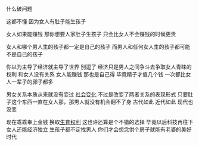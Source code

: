 什么破问题

这都不懂 因为女人有肚子能生孩子

女人如果能赚钱 那你想要人家肚子生孩子 只会比女人不会赚钱的时候更贵

女人和哪个男人生的孩子都一定是自己的孩子 而男人和任何女人生的孩子都可能不是自己的孩子

你以为主导了经济就主导了世界 别逗了 经济只是男人之间争斗去争取女人青睐的权利 和女人没有关系 女人能赚钱 那也是自己得 毕竟精子才值几个钱 一次都比女人一辈子的卵子都多

男女关系本质从来就没有变过 [社会变化](https://www.zhihu.com/search?q=%E7%A4%BE%E4%BC%9A%E5%8F%98%E5%8C%96&search_source=Entity&hybrid_search_source=Entity&hybrid_search_extra=%7B%22sourceType%22%3A%22answer%22%2C%22sourceId%22%3A277467644%7D) 不过是改变了两者关系的表现形式 只要肚子这个东西一直在女人那，那男人就没有机会翻不了身 古代如此 近代如此 现代也没变

现在乖乖奉上金钱 换取[生育权利](https://www.zhihu.com/search?q=%E7%94%9F%E8%82%B2%E6%9D%83%E5%88%A9&search_source=Entity&hybrid_search_source=Entity&hybrid_search_extra=%7B%22sourceType%22%3A%22answer%22%2C%22sourceId%22%3A277467644%7D) 这也许还算是个不错的选择 毕竟以后科技再往下 女人还能经济独立 生孩子都不定找男人 你们才会想念供个房子就能有老婆的美好时代